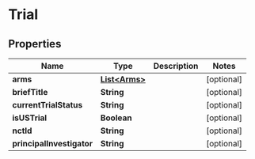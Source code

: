 

# Trial


## Properties

Name | Type | Description | Notes
------------ | ------------- | ------------- | -------------
**arms** | [**List&lt;Arms&gt;**](Arms.md) |  |  [optional]
**briefTitle** | **String** |  |  [optional]
**currentTrialStatus** | **String** |  |  [optional]
**isUSTrial** | **Boolean** |  |  [optional]
**nctId** | **String** |  |  [optional]
**principalInvestigator** | **String** |  |  [optional]



